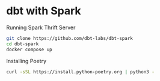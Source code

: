 # dbt with Spark

Running Spark Thrift Server

```bash
git clone https://github.com/dbt-labs/dbt-spark
cd dbt-spark
docker compose up
```

Installing Poetry

```bash
curl -sSL https://install.python-poetry.org | python3 -
```